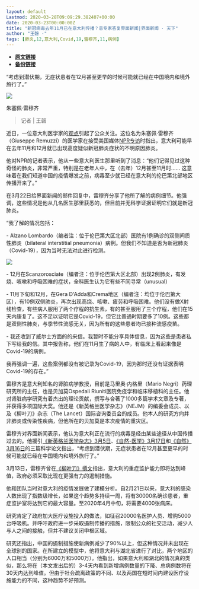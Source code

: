 ```yaml
---
layout: default
Lastmod: 2020-03-28T09:09:29.382407+00:00
date: 2020-03-23T00:00:00Z
title: "新冠病毒去年11月已在意大利传播？意专家答复界面新闻|界面新闻 · 天下"
author: "王磬 ·"
tags: [肺炎,12,意大利,Covid,19,雷穆齐,11,病例]
---
```


* [**原文链接**](https://www.jiemian.com/article/4154081.html)
* [**备份链接**](https://archive.li/wip/dwmm9)


“考虑到潜伏期，无症状患者在12月甚至更早的时候可能就已经在中国境内和境外旅行了。”

![](/images/post/e1401c49289402c80b9dd0aab4b8145d.jpg)

朱塞佩·雷穆齐

> 记者 | 王磬

近日，一位意大利医学家的[观点](https://view.inews.qq.com/a/20200321A0KSH600?uid=&openid=o04IBABf-uTiVHsLVKqElOB2O21g&key=&version=17000b24&devicetype=iOS13.3.1&wuid=oDdoCt_laVci-Ba4dyeJHW_KOVwk&sharer=o04IBABf-uTiVHsLVKqElOB2O21g&shareto=&from=groupmessage&isappinstalled=0)引起了公众关注。这位名为朱塞佩·雷穆齐（Giuseppe Remuzzi）的医学家在接受美国媒体[NPR专访](https://www.npr.org/transcripts/817974987)时指出，意大利可能早在去年11月和12月就已出现高度疑似新冠肺炎症状的不明原因肺炎。

他对NPR的记者表示，他从一些意大利医生那里听到了消息：“他们记得见过这种奇怪的肺炎，非常严重，特别是在老年人中，在（去年）12月甚至11月时…… 这意味着在我们知道中国的疫情爆发之前，病毒至少就已经在意大利的伦巴第北部地区传播开来了。”

在3月22日给界面新闻的邮件回复中，雷穆齐分享了他所了解的病例细节。他强调，这些情况是他从几名医生那里获悉的，但目前并无科学证据证明它们就是新冠肺炎。

“我了解的情况包括：

\- Alzano Lombardo（编者注：位于伦巴第大区北部）医院有1例确诊的双侧间质性肺炎（bilateral interstitial pneumonia）病例。但我们不知道是否为新冠肺炎（Covid-19），因为当时无法对此进行检测。

![](/images/post/42ba42e1e5cc0fde25943ecb17c860f1.jpg)

\- 12月在Scanzorosciate（编者注：位于伦巴第大区北部）出现2例肺炎，有发烧、咳嗽和呼吸困难的症状，全科医生认为它有些不同寻常（unusual）

\- 11月下旬和12月，在Gera D'Adda和Crema地区（编者注：均位于伦巴第大区），有10例双侧肺炎，再次出现高烧、咳嗽、疲劳和呼吸困难。他们没有做X射线检查，有些病人服用了两个疗程的抗生素，有的甚至服用了三个疗程，他们在15天内康复了。这不足以证明它是Covid-19，但它比普通时期要多了10例。这些都是双侧性肺炎，与季节性流感无关，因为所有的这些患者均已接种流感疫苗。

\- 我还收到了威尔士方面的的来信。我暂时不能分享具体信息，因为这些是患者私下写给我的信。其中报告称，他们在11月生了病的人中，有临床上看起来像是Covid-19的病例。

我再强调一遍，这些案例都没有被记录为Covid-19，因为那时还没有证据表明Covid-19的存在。”

雷穆齐是意大利知名的肾脏病学教授，目前是马里奥·内格里（Mario Negri）药理研究所的主任，也是贝加莫Ospedali Riuniti医院免疫学和临床移植科的主任。他对肾脏病学研究有着杰出的理论贡献，撰写与合著了1000多篇学术文章及专著，并获得多项国际大奖。他还是《新英格兰医学杂志》（NEJM）的编委会成员、以及《柳叶刀》杂志（The Lancet）国际咨询委员会的成员。他本人的研究方向并非肺炎或传染性疾病，但他所在的贝加莫是本次疫情的重灾区。

雷穆齐对界面新闻表示，他认为意大利正在流行的病毒是经由某些途径从中国传播过去的。他援引[《新英格兰医学杂志》3月5日](https://www.nejm.org/doi/full/10.1056/NEJMc2001468)、[《自然-医学》3月17日](https://www.nature.com/articles/s41591-020-0820-9)和[《自然》3月16日](https://science.sciencemag.org/content/early/2020/03/13/science.abb3221.abstract)的三篇科学论文指出，“考虑到潜伏期，无症状患者在12月甚至更早的时候可能就已经在中国境内和境外旅行了。”

3月13日，雷穆齐曾在[《柳叶刀》撰文](https://www.thelancet.com/journals/lancet/article/PIIS0140-6736(20)30627-9/fulltext)指出，意大利的重症监护能力即将达到峰值，政府必须采取比现在更强有力的遏制措施。

他和团队当时对意大利的疫情发展做了建模分析。自2月21日以来，意大利的感染人数出现了指数级增长，如果这个趋势多持续一周，将有30000名确诊患者，重症监护室将达到它的最大容量。至2020年4月中旬，将需要4000张病床。

研究肯定了政府加大医疗设施投入的做法，如征召20000名医护人员、增购5000台呼吸机。并呼吁政府进一步采取遏制传播的措施，限制公众的社交活动，减少人与人之间的接触，但并不建议关闭申根区域。

研究还指出，中国的遏制措施使新病例减少了90%以上，但这种情况并未出现在全球别的国家。在所建立的模型中，他将意大利与湖北省进行了对比，两个地区的人口相当（分别为6000万和5000万）。他指出，如果意大利和湖北的情况真的类似，那么将在（本文发出后的）3-4天内看到新增病例数量的下降、总病例数将在30天内达到峰值。但由于社会疏离政策的不同、以及两国在短时间内建设医疗设施能力的不同，这种趋势不好预测。


